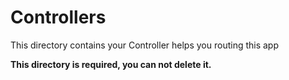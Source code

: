 # Controllers

This directory contains your Controller helps you routing this app

**This directory is required, you can not delete it.**
